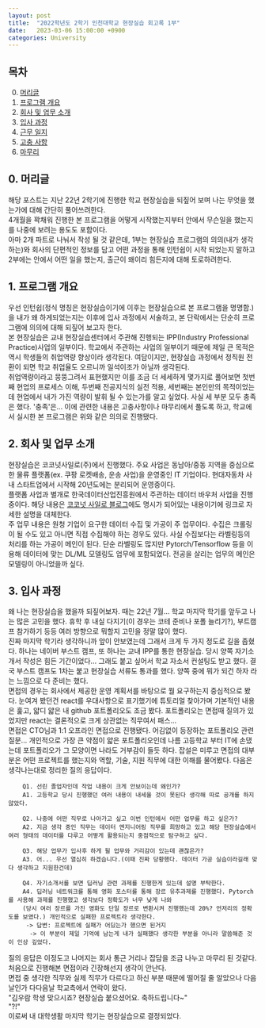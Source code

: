 ```yaml
---
layout: post
title:  "2022학년도 2학기 인천대학교 현장실습 회고록 1부"
date:   2023-03-06 15:00:00 +0900
categories: University
---
```


## 목차

0. [머리글](#0-머리글)
1. [프로그램 개요](#1-프로그램-개요)
2. [회사 및 업무 소개](#2-회사-및-업무-소개)
3. [입사 과정](#3-입사-과정)
4. [근무 일지]()
5. [고충 사항]()
6. [마무리]()

## 0. 머리글

해당 포스트는 지난 22년 2학기에 진행한 학교 현장실습을 되짚어 보며 나는 무엇을 했는가에 대해 간단히 풀어쓰려한다.  
4개월을 꽉채워 진행한 본 프로그램을 어떻게 시작했는지부터 안에서 무슨일을 했는지를 나중에 보려는 용도도 포함이다.  
아마 2개 파트로 나눠서 작성 될 것 같은데, 1부는 현장실습 프로그램의 의의(내가 생각하는)와 회사의 단편적인 정보를 담고 어떤 과정을 통해 인턴쉽이 시작 되었는지 말하고 2부에는 안에서 어떤 일을 했는지, 출근이 왜이리 힘든지에 대해 토로하려한다. 

## 1. 프로그램 개요
우선 인턴쉽(정식 명칭은 현장실습이기에 이후는 현장실습으로 본 프로그램을 명명함.)을 내가 왜 하게되었는지는 이후에 입사 과정에서 서술하고, 본 단락에서는 단순히 프로그램에 의의에 대해 되짚어 보고자 한다.  
본 현장실습은 교내 현장실습센터에서 주관해 진행되는 IPP(Industry Professional Practice)사업의 일부이다. 학교에서 주관하는 사업의 일부이기 때문에 제일 큰 목적은 역시 학생들의 취업역량 향상이라 생각된다. 여담이지만, 현장실습 과정에서 정직원 전환이 되면 학교 취업율도 오르니까 일석이조가 아닐까 생각된다.  
취업역량이라고 뭉뚱그려서 표현했지만 이를 조금 더 세세하게 몇가지로 풀어보면 첫번째 현업의 프로세스 이해, 두번째 전공지식의 실전 적용, 세번째는 본인만의 목적이었는데 현업에서 내가 가진 역량이 발휘 될 수 있는가를 알고 싶었다. 사실 세 부분 모두 충족은 했다. '충족'은... 이에 관련한 내용은 고충사항이나 마무리에서 풀도록 하고, 학교에서 실시한 본 프로그램은 위와 같은 의의로 진행됐다.

## 2. 회사 및 업무 소개
현장실습은 코코넛사일로(주)에서 진행했다. 주요 사업은 동남아/중동 지역을 중심으로 한 물류 플랫폼(ex. 쿠팡 로켓배송, 운송 사업)을 운영중인 IT 기업이다. 현대자동차 사내 스타트업에서 시작해 20년도에는 분리되어 운영중이다.  
플랫폼 사업과 별개로 한국데이터산업진흥원에서 주관하는 데이터 바우처 사업을 진행중이다. 해당 내용은 [코코넛 사일로 블로그](https://blog.naver.com/coconutsilo/223000159718)에도 명시가 되어있는 내용이기에 링크로 자세한 설명을 대체한다.  
주 업무 내용은 원청 기업이 요구한 데이터 수집 및 가공이 주 업무이다. 수집은 크롤링이 될 수도 있고 아니면 직접 수집해야 하는 경우도 있다. 사실 수집보다는 라벨링등의 처리를 하는 가공이 메인이 된다. 단순 라벨링도 많지만 Pytorch/Tensorflow 등을 이용해 데이터에 맞는 DL/ML 모델링도 업무에 포함되었다. 전공을 살리는 업무의 메인은 모델링이 아니었을까 싶다.  

## 3. 입사 과정
왜 나는 현장실습을 했을까 되짚어보자. 때는 22년 7월... 학교 마지막 학기를 앞두고 나는 많은 고민을 했다. 휴학 후 내실 다지기(이 경우는 코테 준비나 포폴 늘리기?), 부트캠프 참가하기 등등 여러 방향으로 뭐할지 고민을 정말 많이 했다.  
진짜 마지막 학기라 생각하니까 앞이 안보였는데 그래서 크게 두 가지 정도로 길을 좁혔다. 하나는 네이버 부스트 캠프, 또 하나는 교내 IPP를 통한 현장실습. 당시 양쪽 자기소개서 작성은 힘든 기간이었다... 그래도 붙고 싶어서 학교 자소서 컨설팅도 받고 했다. 결국 부스트 캠프도 1차는 붙고 현장실습 서류도 통과를 했다. 양쪽 중에 뭐가 되건 하자 라는 느낌으로 다 준비는 했다.  
면접의 경우는 회사에서 제공한 운영 계획서를 바탕으로 뭘 요구하는지 중심적으로 봤다. 눈여겨 봤던건 react를 우대사항으로 표기했기에 튜토리얼 찾아가며 기본적인 내용은 훑고, 얇디 얇은 내 github 포트폴리오도 조금 봤다. 포트폴리오는 면접때 질의가 있었지만 react는 결론적으로 크게 상관없는 직무여서 패스...  
면접은 CTO님과 1:1 오프라인 면접으로 진행됐다. 어김없이 등장하는 포트폴리오 관련 질문... 개인적으로 가장 큰 약점이 얇은 포트폴리오인데 나름 고등학교 부터 IT에 손댔는데 포트폴리오가 그 모양이면 나라도 거부감이 들듯 하다. 잡설은 미루고 면접의 대부분은 어떤 프로젝트를 했는지와 역할, 기술, 지원 직무에 대한 이해를 물어봤다. 다음은 생각나는대로 정리한 질의 응답이다. 
```
    Q1. 선린 졸업자인데 작업 내용이 크게 안보이는데 왜인가?
    A1. 고등학교 당시 진행했던 여러 내용이 내세울 것이 못된다 생각해 따로 공개를 하지 않았다.

    Q2. 나중에 어떤 직무로 나아가고 싶고 이번 인턴에서 어떤 업무를 하고 싶은가?
    A2. 지금 생각 중인 직무는 데이터 엔지니어링 직무를 희망하고 있고 해당 현장실습에서 여러 형태의 데이터를 다루고 어떻게 활용되는지 중점적으로 탐구하고 싶다.

    Q3. 해당 업무가 입사후 하게 될 업무와 거리감이 있는데 괜찮은가?
    A3. 어... 우선 열심히 하겠습니다.(이때 진짜 당황했다. 데이터 가공 실습이라길래 맞다 생각하고 지원한건데)

    Q4. 자기소개서를 보면 딥러닝 관련 과제를 진행한게 있는데 설명 부탁한다.
    A4. 딥러닝 네트워크를 통해 영화 포스터를 통해 장르 유추과제를 진행했다. Pytorch를 사용해 과제를 진행했고 생각보다 정확도가 너무 낮게 나와
    (당시 여러 장르를 가진 영화도 단일 장르로 변환시켜 진행했는데 20%? 언저리의 정확도를 보였다.) 개인적으로 실패한 프로젝트라 생각한다.
     -> 답변: 프로젝트에 실패가 어딨는가 했으면 된거지 
      -> 이 부분이 제일 기억에 남는게 내가 실패했다 생각한 부분을 아니라 말씀해준 것이 인상 깊었다.
```
질의 응답은 이정도고 나머지는 회사 통근 거리나 잡담을 조금 나누고 마무리 된 것같다. 처음으로 진행해본 면접이라 긴장해선지 생각이 안난다.  
면접 중 생각한 직무와 실제 직무가 다르다고 하신 부분 때문에 떨어질 줄 알았으나 다음날인가 다다음날 학교측에서 연락이 왔다.  
"김우람 학생 맞으시죠? 현장실습 붙으셨어요. 축하드립니다~"  
"?!"  
이로써 내 대학생활 마지막 학기는 현장실습으로 결정되었다.